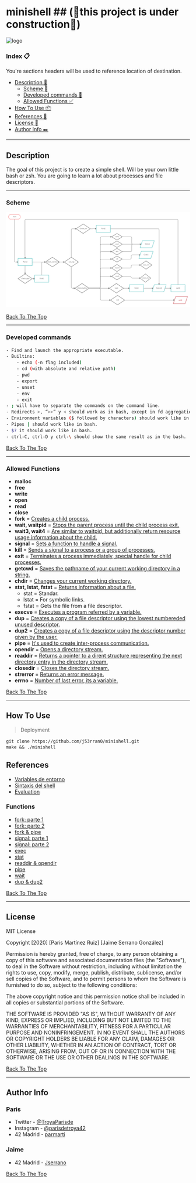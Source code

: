 # minishell ## (🚧this project is under construction🚧)

![logo](https://i.ibb.co/N6kGJWg/minishell-logo.png)

### Index 📋
You're sections headers will be used to reference location of destination.

- [Description :memo:](#description)
    - [Scheme :twisted_rightwards_arrows:](#scheme)
	- [Developed commands 🚧](#developed-commands)
	- [Allowed Functions :white_check_mark:](#allowed-functions)
- [How To Use 📦](#how-to-use)
- [References 📌](#references)
- [License 📄](#license)
- [Author Info  ✒️](#author-info)

---

## Description
The goal of this project is to create a simple shell. Will be your own little
bash or zsh. You are going to learn a lot about processes and file descriptors.

---

### Scheme
![Scheme](minishell.png)

[Back To The Top](#minishell)

---

### Developed commands
```bash
- Find and launch the appropriate executable.
- Builtins:
    - echo (-n flag included)
    - cd (with absolute and relative path)
    - pwd
    - export
    - unset
    - env
    - exit
- ; will have to separate the commands on the command line.
- Redirects >, “>>” y < should work as in bash, except in fd aggregations.
- Environment variables ($ followed by characters) should work like in bash.
- Pipes | should work like in bash.
- $? it should work like in bash.
- ctrl-C, ctrl-D y ctrl-\ should show the same result as in the bash.
```

[Back To The Top](#minishell)

---

### Allowed Functions
- **malloc**
- **free**
- **write**
- **open**
- **read**
- **close**
- **fork** = [Creates a child process.](https://man7.org/linux/man-pages/man2/fork.2.html)
- **wait, waitpid**  = [Stops the parent process until the child process exit.](https://man7.org/linux/man-pages/man2/waitid.2.html)
- **wait3, wait4** = [Are similar to waitpid, but additionally return resource usage information about the child.](https://man7.org/linux/man-pages/man2/wait3.2.html)
- **signal** = [Sets a function to handle a signal.](https://man7.org/linux/man-pages/man2/signal.2.html)
- **kill** = [Sends a signal to a process or a group of processes.](https://man7.org/linux/man-pages/man2/kill.2.html)
- **exit** = [Terminates a process immediately, special handle for child processes.](https://www.tutorialspoint.com/c_standard_library/c_function_exit.htm)
- **getcwd** = [Saves the pathname of your current working directory in a string.](https://man7.org/linux/man-pages/man2/getcwd.2.html)
- **chdir** = [Changes your current working directory.](https://man7.org/linux/man-pages/man2/chdir.2.html)
- **stat, lstat, fstat** = [Returns information about a file.](https://man7.org/linux/man-pages/man2/stat.2.html)
  - stat = Standar.
  - lstat = For symbolic links.
  - fstat = Gets the file from a file descriptor.
- **execve** = [Executes a program referred by a variable.](https://man7.org/linux/man-pages/man2/execve.2.html)
- **dup** = [Creates a copy of a file descriptor using the lowest numbereded unused descriptor.](https://man7.org/linux/man-pages/man2/dup.2.html)
- **dup2** = [Creates a copy of a file descriptor using the descriptor number given by the user.](https://man7.org/linux/man-pages/man2/dup.2.html)
- **pipe** = [It's used to create inter-process communication.](https://man7.org/linux/man-pages/man2/pipe.2.html)
- **opendir** = [Opens a directory stream.](https://pubs.opengroup.org/onlinepubs/009695399/functions/opendir.html)
- **readdir** = [Returns a pointer to a dirent structure representing the next directory entry in the directory stream.](https://www.man7.org/linux/man-pages/man3/readdir.3.html)
- **closedir** = [Closes the directory stream.](https://linux.die.net/man/3/closedir)
- **strerror** = [Returns an error message.](https://www.tutorialspoint.com/c_standard_library/c_function_strerror.htm)
- **errno** = [Number of last error, its a variable.](https://www.youtube.com/watch?v=IZiUT-ipnj0&ab_channel=JacobSorber)

[Back To The Top](#minishell)

---

## How To Use
> Deployment
```shell
git clone https://github.com/j53rran0/minishell.git
make && ./minishell
```

## References
- [Variables de entorno](https://www.youtube.com/watch?v=ZX58AHhXpyA)
- [Sintaxis del shell](https://pubs.opengroup.org/onlinepubs/009695399/utilities/xcu_chap02.html)
- [Evaluation](https://github.com/Binary-Hackers/42_Corrections/blob/master/00_Projects/01_Unix/minishell/00.pdf)

### Functions
- [fork: parte 1](https://www.youtube.com/watch?v=VwjP-KFuZCM)
- [fork: parte 2](https://www.youtube.com/watch?v=Dt9z_ohQWHI)
- [fork & pipe](https://www.youtube.com/watch?v=oxWxcYoJJdM&ab_channel=WhileTrueThenDream)
- [signal: parte 1](https://www.youtube.com/watch?v=rNGlwqHpoGw)
- [signal: parte 2](https://www.youtube.com/watch?v=_Ks8q1KQ2Eg&ab_channel=WhileTrueThenDream)
- [exec](https://www.youtube.com/watch?v=yIe_9lqng2I)
- [stat](https://www.youtube.com/watch?v=LERSkW_pLBs)
- [readdir & opendir](https://www.youtube.com/watch?v=vbAfIGR_5XM)
- [pipe](https://www.geeksforgeeks.org/pipe-system-call/)
- [wait](https://www.geeksforgeeks.org/wait-system-call-c/)
- [dup & dup2](https://www.geeksforgeeks.org/dup-dup2-linux-system-call/)

[Back To The Top](#minishell)

---

## License
MIT License

Copyright [2020] [Paris Martínez Ruiz] [Jaime Serrano González]

Permission is hereby granted, free of charge, to any person obtaining a copy of this software and associated documentation files (the "Software"), to deal in the Software without restriction, including without limitation the rights to use, copy, modify, merge, publish, distribute, sublicense, and/or sell copies of the Software, and to permit persons to whom the Software is furnished to do so, subject to the following conditions:

The above copyright notice and this permission notice shall be included in all copies or substantial portions of the Software.

THE SOFTWARE IS PROVIDED "AS IS", WITHOUT WARRANTY OF ANY KIND, EXPRESS OR IMPLIED, INCLUDING BUT NOT LIMITED TO THE WARRANTIES OF MERCHANTABILITY, FITNESS FOR A PARTICULAR PURPOSE AND NONINFRINGEMENT. IN NO EVENT SHALL THE AUTHORS OR COPYRIGHT HOLDERS BE LIABLE FOR ANY CLAIM, DAMAGES OR OTHER LIABILITY, WHETHER IN AN ACTION OF CONTRACT, TORT OR OTHERWISE, ARISING FROM, OUT OF OR IN CONNECTION WITH THE SOFTWARE OR THE USE OR OTHER DEALINGS IN THE SOFTWARE.

[Back To The Top](#minishell)

---

## Author Info

### Paris
- Twitter - [@TroyaParisde](https://twitter.com/TroyaParisde)
- Instagram - [@parisdetroya42](https://instagram.com/parisdetroya42)
- 42 Madrid - [parmarti](https://profile.intra.42.fr/users/parmarti)

### Jaime
- 42 Madrid - [Jserrano](https://profile.intra.42.fr/users/jserrano)

[Back To The Top](#minishell)
